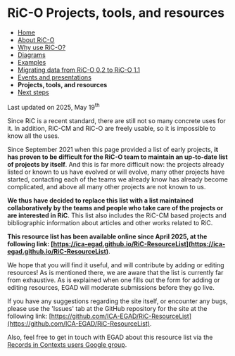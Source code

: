 # RiC-O Projects, tools, and resources



* [Home](index.html)
* [About RiC-O](about.html)
* [Why use RiC-O?](why-use-RiC-O.html)
* [Diagrams](diagrams.html)
* [Examples](examples.html)
* [Migrating data from RiC-O 0.2 to RiC-O 1.1](migrating-data-from-RIC-O-v0.2-to-v1.0.html)
* [Events and presentations](events.html)
* **Projects, tools, and resources**
* [Next steps](next-steps.html)



Last updated on 2025, May 19<sup>th</sup>


Since RiC is a recent standard, there are still not so many concrete uses for it. In addition, RiC-CM and RiC-O are freely usable, so it is impossible to know all the uses. 

Since September 2021 when this page provided a list of early projects, **it has proven to be difficult for the RiC-O team to maintain an up-to-date list of projects by itself**. And this is far more difficult now: the projects already listed or known to us have evolved or will evolve, many other projects have started, contacting each of the teams we already know has already become complicated, and above all many other projects are not known to us.

**We thus have decided to replace this list with a list maintained collaboratively by the teams and people who take care of the projects or are interested in RiC**. 
This list also includes the RiC-CM based projects and bibliographic information about articles and other works related to RiC.

**This resource list has been available online since April 2025, at the following link:  [https://ica-egad.github.io/RiC-ResourceList](https://ica-egad.github.io/RiC-ResourceList)**.

We hope that you will find it useful, and will contribute by adding or editing resources! As is mentioned there, we are aware that the list is currently far from exhaustive. As is explained when one fills out the form for adding or editing resources, EGAD will moderate submissions before they go live.

If you have any suggestions regarding the site itself, or encounter any bugs, please use the 'Issues' tab at the GitHub repository for the site at the following link: [https://github.com/ICA-EGAD/RiC-ResourceList](https://github.com/ICA-EGAD/RiC-ResourceList).

Also, feel free to get in touch with EGAD about this resource list via the [Records in Contexts users Google group](https://groups.google.com/g/Records_in_Contexts_users).



